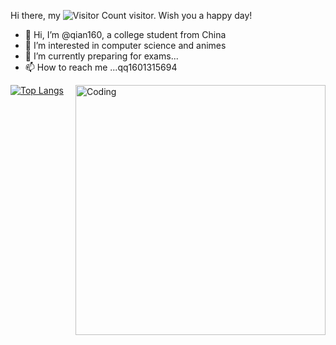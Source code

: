 Hi there, my ![Visitor Count](https://profile-counter.glitch.me/qian160/count.svg) visitor. Wish you a happy day!
- 👋 Hi, I’m @qian160, a college student from China
- 👀 I’m interested in computer science and animes
- 🌱 I’m currently preparing for exams...
- 📫 How to reach me ...qq1601315694

<img align="right" alt="Coding" width="400" src="https://i0.hdslb.com/bfs/article/84a99833b538f062375f49ebaa8c97d437141e54.gif@600w_525h_progressive.webp">

<!---
qian160/qian160 is a ✨ special ✨ repository because its `README.md` (this file) appears on your GitHub profile.
You can click the Preview link to take a look at your changes.

![Christmas's GitHub stats](https://github-readme-stats.vercel.app/api?username=qian160&show_icons=true&theme=tokyonight)

--->

[![Top Langs](https://github-readme-stats.vercel.app/api/top-langs/?username=qian160&layout=compact)](https://github.com/qian160/github-readme-stats)
